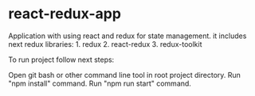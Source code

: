 # react-redux-app
Application with using react and redux for state management.
it includes next redux libraries:
    1. redux
    2. react-redux
    3. redux-toolkit

To run project follow next steps:

Open git bash or other command line tool in root project directory.
Run "npm install" command.
Run "npm run start" command.
